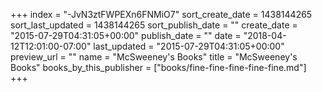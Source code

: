 +++
index = "-JvN3ztFWPEXn6FNMiO7"
sort_create_date = 1438144265
sort_last_updated = 1438144265
sort_publish_date = ""
create_date = "2015-07-29T04:31:05+00:00"
publish_date = ""
date = "2018-04-12T12:01:00-07:00"
last_updated = "2015-07-29T04:31:05+00:00"
preview_url = ""
name = "McSweeney's Books"
title = "McSweeney's Books"
books_by_this_publisher = ["books/fine-fine-fine-fine-fine.md"]
+++

